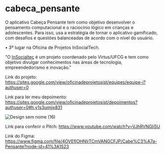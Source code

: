 # cabeca_pensante

O aplicativo Cabeça Pensante tem como objetivo desenvolver o pensamento computacional e o raciocínio lógico em crianças e adolescentes. Para isso, usa a estratégia de tornar o aplicativo gamificado, com desafios e questões balanceadas de acordo com o nível do usuário.

• 3º lugar na Oficina de Projetos InSocialTech.

"O [InSocialtec](https://sites.google.com/view/oficinadeprojetosist/in%C3%ADcio?authuser=0) é um projeto coordenado pelo Virtus/UFCG e tem como objetivo divulgar conhecimentos nas áreas de tecnologia, empreendedorismo e inovação."

Link do projeto: https://sites.google.com/view/oficinadeprojetosist/equipes/equipe-i?authuser=0

Link para ler meu depoimento: https://sites.google.com/view/oficinadeprojetosist/depoimentos?authuser=0#h.y1s3umjjx831

![Design sem nome (16)](https://user-images.githubusercontent.com/62727312/127656542-174cc4f1-8524-471b-868a-4397c8396193.png)









Link para conferir o Pitch: https://www.youtube.com/watch?v=VJhRVNGIi5U 

Link do Figma: https://www.figma.com/file/4OVEfIOHNIrTCmVANGCFJP/Cabe%C3%A7a-Pensante?node-id=41%3A1523




